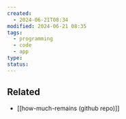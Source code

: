 ```yaml
---
created:
  - 2024-06-21T08:34
modified: 2024-06-21 08:35
tags:
  - programming
  - code
  - app
type: 
status: 
---
```

## Related 
* [[how-much-remains (github repo)]]